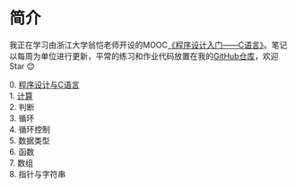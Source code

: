 <!--
 * @Date: 2020-07-05 17:18:54
 * @Author: Dai Zhechen
 * @Github: https://github.com/zhechendai
 * @LastEditTime: 2020-07-05 17:32:10
 * @Copyright ©️ 2020 Dai Zhechen. All Rights Reserved.
--> 

简介
====

我正在学习由浙江大学翁恺老师开设的MOOC[《程序设计入门——C语言》](https://www.icourse163.org/learn/ZJU-199001?tid=235001#/learn/announce)。笔记以每周为单位进行更新，平常的练习和作业代码放置在我的[GitHub仓库](https://github.com/zhechendai/C-Programming-ZJU)，欢迎Star 😊

0\. [程序设计与C语言](week0.html)  
1\. [计算](week1.html)  
2\. 判断  
3\. 循环  
4\. 循环控制  
5\. 数据类型  
6\. 函数  
7\. 数组  
8\. 指针与字符串  